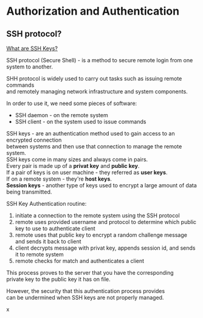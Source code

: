 # Authorization and Authentication


## SSH protocol?

[What are SSH Keys?](https://jumpcloud.com/blog/what-are-ssh-keys)

SSH protocol (Secure Shell) - is a method to secure remote login from one system to another.  

SHH protocol is widely used to carry out tasks such as issuing remote commands  
and remotely managing network infrastructure and system components.  

In order to use it, we need some pieces of software:
* SSH daemon - on the remote system
* SSH client - on the system used to issue commands

SSH keys - are an authentication method used to gain access to an encrypted connection  
between systems and then use that connection to manage the remote system.  
SSH keys come in many sizes and always come in pairs.  
Every pair is made up of a **privat key** and **public key**.  
If a pair of keys is on user machine - they referred as **user keys**.  
If on a remote system - they're **host keys**.  
**Session keys** - another type of keys used to encrypt a large amount of data being transmitted.  

SSH Key Authentication routine:
1. initiate a connection to the remote system using the SSH protocol
1. remote uses provided username and protocol to determine which public key to use to authenticate client
1. remote uses that public key to encrypt a random challenge message and sends it back to client
1. client decrypts message with privat key, appends session id, and sends it to remote system
1. remote checks for match and authenticates a client

This process proves to the server that you have the corresponding  
private key  to the public key it has on file.

However, the security that this authentication process provides  
can be undermined  when SSH keys are not properly managed.

x